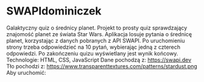 # SWAPIdominiczek
Galaktyczny quiz o średnicy planet. Projekt to prosty quiz sprawdzający znajomość planet ze świata Star Wars. Aplikacja losuje pytania o średnicę planet, korzystając z danych pobranych z API SWAPI. Po uruchomieniu strony trzeba odpowiedzieć na 10 pytań, wybierając jedną z czterech odpowiedzi. Po zakończeniu quizu wyświetlany jest wynik końcowy. Technologie: HTML, CSS, JavaScript
Dane pochodzą z: https://swapi.dev
Tło pochodzi z: https://www.transparenttextures.com/patterns/stardust.png
Aby uruchomić:
